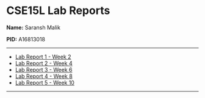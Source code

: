 # CSE15L Lab Reports

**Name:** Saransh Malik

**PID:** A16813018

---

* [Lab Report 1 - Week 2](lab-report-1-week-2.html)
* [Lab Report 2 - Week 4](lab-report-2-week-4.html)
* [Lab Report 3 - Week 6](#)
* [Lab Report 4 - Week 8](#)
* [Lab Report 5 - Week 10](#)

---